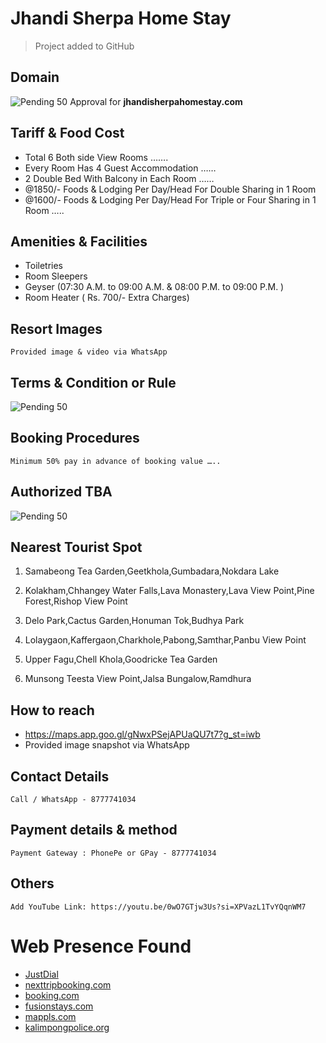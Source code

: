 # Jhandi Sherpa Home Stay

> Project added to GitHub

## Domain

![Pending 50](https://i.ibb.co/sCvRJcQ/pending-50.png) Approval for **jhandisherpahomestay.com**

## Tariff & Food Cost

- Total 6 Both side View Rooms …….
- Every Room Has 4 Guest Accommodation ……
- 2 Double Bed With Balcony in Each Room ……
- @1850/- Foods & Lodging Per Day/Head For Double Sharing in 1 Room
- @1600/- Foods & Lodging Per Day/Head For Triple or Four Sharing in 1 Room …..

## Amenities & Facilities

- Toiletries
- Room Sleepers
- Geyser (07:30 A.M. to 09:00 A.M. & 08:00 P.M. to 09:00 P.M. )
- Room Heater ( Rs. 700/- Extra Charges)

## Resort Images

    Provided image & video via WhatsApp

## Terms & Condition or Rule

![Pending 50](https://i.ibb.co/sCvRJcQ/pending-50.png)

## Booking Procedures

    Minimum 50% pay in advance of booking value …..

## Authorized TBA

![Pending 50](https://i.ibb.co/sCvRJcQ/pending-50.png)

## Nearest Tourist Spot

1. Samabeong Tea Garden,Geetkhola,Gumbadara,Nokdara Lake

2. Kolakham,Chhangey Water Falls,Lava Monastery,Lava View Point,Pine Forest,Rishop View Point

3. Delo Park,Cactus Garden,Honuman Tok,Budhya Park

4) Lolaygaon,Kaffergaon,Charkhole,Pabong,Samthar,Panbu View Point

5. Upper Fagu,Chell Khola,Goodricke Tea Garden

6. Munsong Teesta View Point,Jalsa Bungalow,Ramdhura

## How to reach

- https://maps.app.goo.gl/gNwxPSejAPUaQU7t7?g_st=iwb
- Provided image snapshot via WhatsApp

## Contact Details

    Call / WhatsApp - 8777741034

## Payment details & method

    Payment Gateway : PhonePe or GPay - 8777741034

## Others

    Add YouTube Link: https://youtu.be/0wO7GTjw3Us?si=XPVazL1TvYQqnWM7

# Web Presence Found

- [JustDial](https://shorturl.at/hpIyU)
- [nexttripbooking.com](https://shorturl.at/3CTJ2)
- [booking.com](https://shorturl.at/KUm5Q)
- [fusionstays.com](https://shorturl.at/dcdPq)
- [mappls.com](https://shorturl.at/jyf2P)
- [kalimpongpolice.org](https://kalimpongpolice.org/hotel_list.php?id=2&name=Gorubathan%20PS)
